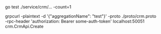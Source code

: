 go test ./service/crm/... -count=1

grpcurl -plaintext -d '{"aggregationName": "test"}' -proto ./proto/crm.proto -rpc-header 'authorization: Bearer some-auth-token' localhost:50051 crm.CrmApi.Create